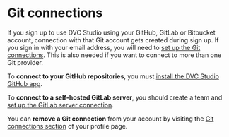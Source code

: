 # Git connections

If you sign up to use DVC Studio using your GitHub, GitLab or Bitbucket account,
connection with that Git account gets created during sign up. If you sign in
with your email address, you will need to
[set up the Git connections](/doc/studio/user-guide/account-and-billing#git-connections).
This is also needed if you want to connect to more than one Git provider.

To **connect to your GitHub repositories**, you must
[install the DVC Studio GitHub app](/doc/studio/user-guide/git-connections/github-app).

To **connect to a self-hosted GitLab server**, you should create a team and
[set up the GitLab server connection](/doc/studio/user-guide/git-connections/custom-gitlab-server).

You can **remove a Git connection** from your account by visiting the
[Git connections section](/doc/studio/user-guide/account-and-billing#git-connections)
of your profile page.
